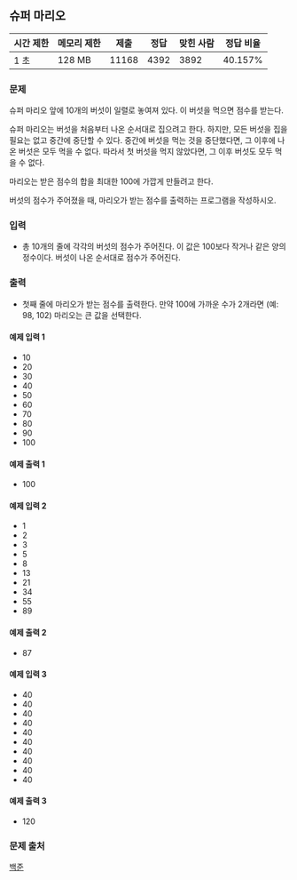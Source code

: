 ## 슈퍼 마리오
 
|시간 제한|	메모리 제한|	제출|	정답|	맞힌 사람|	정답 비율|
|---|---|---|---|---|---|
|1 초|	128 MB|	11168|	4392|	3892|	40.157%|

### 문제
슈퍼 마리오 앞에 10개의 버섯이 일렬로 놓여져 있다. 이 버섯을 먹으면 점수를 받는다.

슈퍼 마리오는 버섯을 처음부터 나온 순서대로 집으려고 한다. 하지만, 모든 버섯을 집을 필요는 없고 중간에 중단할 수 있다. 중간에 버섯을 먹는 것을 중단했다면, 그 이후에 나온 버섯은 모두 먹을 수 없다. 
따라서 첫 버섯을 먹지 않았다면, 그 이후 버섯도 모두 먹을 수 없다.

마리오는 받은 점수의 합을 최대한 100에 가깝게 만들려고 한다.

버섯의 점수가 주어졌을 때, 마리오가 받는 점수를 출력하는 프로그램을 작성하시오.

### 입력
- 총 10개의 줄에 각각의 버섯의 점수가 주어진다. 이 값은 100보다 작거나 같은 양의 정수이다. 버섯이 나온 순서대로 점수가 주어진다.

### 출력
- 첫째 줄에 마리오가 받는 점수를 출력한다. 만약 100에 가까운 수가 2개라면 (예: 98, 102) 마리오는 큰 값을 선택한다.

#### 예제 입력 1 
- 10
- 20
- 30
- 40
- 50
- 60
- 70
- 80
- 90
- 100
#### 예제 출력 1 
- 100
#### 예제 입력 2 
- 1
- 2
- 3
- 5
- 8
- 13
- 21
- 34
- 55
- 89
#### 예제 출력 2 
- 87
#### 예제 입력 3 
- 40
- 40
- 40
- 40
- 40
- 40
- 40
- 40
- 40
- 40
#### 예제 출력 3 
- 120

### 문제 출처
[백준](https://www.acmicpc.net/problem/2851)
